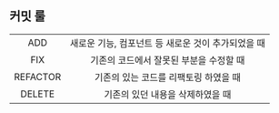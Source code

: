 ## 커밋 룰

|          |                                                    |
| :------: | :------------------------------------------------: |
|   ADD    | 새로운 기능, 컴포넌트 등 새로운 것이 추가되었을 때 |
|   FIX    |      기존의 코드에서 잘못된 부분을 수정할 때       |
| REFACTOR |       기존의 있는 코드를 리팩토링 하였을 때        |
|  DELETE  |          기존의 있던 내용을 삭제하였을 때          |
